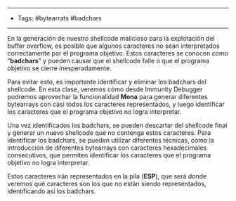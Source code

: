 -------------
- Tags: #bytearrats #badchars
--------------
En la generación de nuestro shellcode malicioso para la explotación del buffer overflow, es posible que algunos caracteres no sean interpretados correctamente por el programa objetivo. Estos caracteres se conocen como “**badchars**” y pueden causar que el shellcode falle o que el programa objetivo se cierre inesperadamente.

Para evitar esto, es importante identificar y eliminar los badchars del shellcode. En esta clase, veremos cómo desde Immunity Debugger podremos aprovechar la funcionalidad **Mona** para generar diferentes bytearrays con casi todos los caracteres representados, y luego identificar los caracteres que el programa objetivo no logra interpretar.

Una vez identificados los badchars, se pueden descartar del shellcode final y generar un nuevo shellcode que no contenga estos caracteres. Para identificar los badchars, se pueden utilizar diferentes técnicas, como la introducción de diferentes bytearrays con caracteres hexadecimales consecutivos, que permiten identificar los caracteres que el programa objetivo no logra interpretar.

Estos caracteres irán representados en la pila (**ESP**), que será donde veremos qué caracteres son los que no están siendo representados, identificando así los badchars.